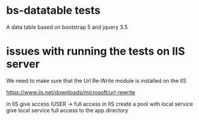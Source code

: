 # bs-datatable tests
A data table based on bootstrap 5 and jquery 3.5

# issues with running the tests on IIS server
We need to make sure that the Url Re-Write module is installed on the IIS

https://www.iis.net/downloads/microsoft/url-rewrite

in IIS give access IUSER -> full access
in IIS create a pool with local service
give local service full access to the app directory